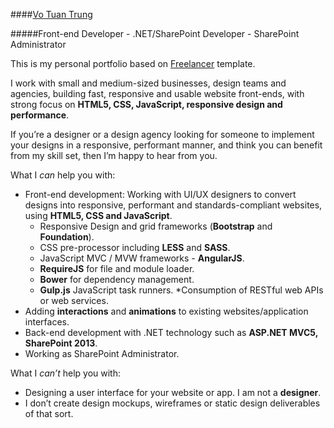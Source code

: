 ####[Vo Tuan Trung](http://trungk18.github.io/)

#####Front-end Developer - .NET/SharePoint Developer - SharePoint Administrator

This is my personal portfolio based on [Freelancer](http://startbootstrap.com/template-overviews/freelancer/) template.

I work with small and medium-sized businesses, design teams and agencies, building fast, responsive and usable website front-ends, with strong focus on **HTML5, CSS, JavaScript, responsive design and performance**.

If you’re a designer or a design agency looking for someone to implement your designs in a responsive, performant manner, and think you can benefit from my skill set, then I’m happy to hear from you.

What I *can* help you with:
- Front-end development: Working with UI/UX designers to convert designs into responsive, performant and standards-compliant websites, using **HTML5, CSS and JavaScript**.
    * Responsive Design and grid frameworks (**Bootstrap** and **Foundation**).
    * CSS pre-processor including **LESS** and **SASS**.
    * JavaScript MVC / MVW frameworks - **AngularJS**.
    * **RequireJS** for file and module loader.
    * **Bower** for dependency management.
    * **Gulp.js** JavaScript task runners.
    *Consumption of RESTful web APIs or web services.
- Adding **interactions** and **animations** to existing websites/application interfaces.
- Back-end development with .NET technology such as **ASP.NET MVC5, SharePoint 2013**.
- Working as SharePoint Administrator.

What I *can’t* help you with:
- Designing a user interface for your website or app. I am not a **designer**.
- I don’t create design mockups, wireframes or static design deliverables of that sort.

